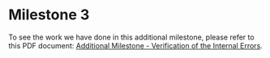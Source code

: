 # Milestone 3

To see the work we have done in this additional milestone, please refer to this PDF document: [Additional Milestone - Verification of the Internal Errors](./grant_2_3.pdf).
